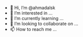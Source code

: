 - 👋 Hi, I’m @ahmadalsk
- 👀 I’m interested in ...
- 🌱 I’m currently learning ...
- 💞️ I’m looking to collaborate on ...
- 📫 How to reach me ...

<!---
ahmadalsk/ahmadalsk is a ✨ special ✨ repository because its `README.md` (this file) appears on your GitHub profile.
You can click the Preview link to take a look at your changes.
--->
